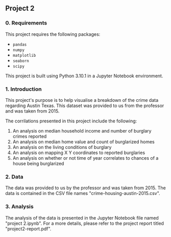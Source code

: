 ## Project 2

### 0. Requirements
This project requires the following packages:
- `pandas`
- `numpy`
- `matplotlib`
- `seaborn`
- `scipy`

This project is built using Python 3.10.1 in a Jupyter Notebook environment.

### 1. Introduction
This project's purpose is to help visualise a breakdown of the crime data regarding Austin Texas. This dataset was provided to us from the professor and was taken from 2015.

The corrilations presented in this project include the following:
1. An analysis on median household income and number of burglary crimes reported
2. An analysis on median home value and count of burglarized homes
3. An analysis on the living conditions of burglary 
4. An analysis on mapping X Y coordinates to reported burglaries
5. An analysis on whether or not time of year correlates to chances of a house being burglarized

### 2. Data
The data was provided to us by the professor and was taken from 2015. The data is contained in the CSV file names "crime-housing-austin-2015.csv".

### 3. Analysis
The analysis of the data is presented in the Jupyter Notebook file named "project 2.ipynb". For a more details, please refer to the project report titled "project2-report.pdf".
